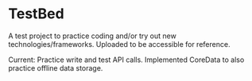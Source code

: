 # TestBed
A test project to practice coding and/or try out new technologies/frameworks. Uploaded to be accessible for reference.


Current: Practice write and test API calls. Implemented CoreData to also practice offline data storage.
